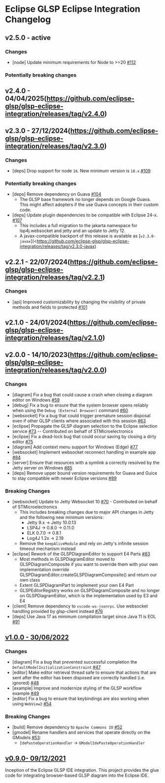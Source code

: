 # Eclipse GLSP Eclipse Integration Changelog

## v2.5.0 - active

### Changes
-   [node] Update minimum requirements for Node to >=20 [#112](https://github.com/eclipse-glsp/glsp-client/pull/112)

### Potentially breaking changes

## v2.4.0 - 04/04/2025(<https://github.com/eclipse-glsp/glsp-eclipse-integration/releases/tag/v2.4.0>)

## v2.3.0 - 27/12/2024(<https://github.com/eclipse-glsp/glsp-eclipse-integration/releases/tag/v2.3.0>)

### Changes

-   [deps] Drop support for node `16`. New minimum version is `18.x` [#109](https://github.com/eclipse-glsp/glsp-theia-integration/pull/109)

### Potentially breaking changes

-   [deps] Remove dependency on Guava [#104](https://github.com/eclipse-glsp/glsp-eclipse-integration/pull/104)
    -   The GLSP base framework no longer depends on Google Guava. This might affect adopters if the use Guava concepts in their custom code.
-   [deps] Update plugin dependencies to be compatible with Eclipse 24-x. [#107](https://github.com/eclipse-glsp/glsp-eclipse-integration/pull/107)
    -   This includes a full migration to the jakarta namespace for lsp4j.websocket and jetty and an update to Jetty 12.
    -   A javax-compatible backport of this release is available as [`v2.3.0-javax`](<<https://github.com/eclipse-glsp/glsp-eclipse-integration/releases/tag/v2.3.0-javax>)

## v2.2.1 - 22/07/2024(<https://github.com/eclipse-glsp/glsp-eclipse-integration/releases/tag/v2.2.1>)

### Changes

-   [api] Improved customizability by changing the visibility of private methods and fields to protected [#101](https://github.com/eclipse-glsp/glsp-eclipse-integration/pull/101)

## v2.1.0 - 24/01/2024(<https://github.com/eclipse-glsp/glsp-eclipse-integration/releases/tag/v2.1.0>)

## v2.0.0 - 14/10/2023(<https://github.com/eclipse-glsp/glsp-eclipse-integration/releases/tag/v2.0.0>)

### Changes

-   [diagram] Fix a bug that could cause a crash when closing a diagram editor on Windows [#59](https://github.com/eclipse-glsp/glsp-eclipse-integration/pull/59)
-   [debug] Fix a bug to ensure that the system browser opens reliably when using the `Debug (External Browser)` command [#60](https://github.com/eclipse-glsp/glsp-eclipse-integration/pull/60)
-   [websocket] Fix a bug that could trigger premature session disposal even if other GLSP clients where associated with this session [#63](https://github.com/eclipse-glsp/glsp-eclipse-integration/pull/63)
-   [eclipse] Propagate the GLSP diagram selection to the Eclipse selection service [#73](https://github.com/eclipse-glsp/glsp-eclipse-integration/pull/73) -- Contributed on behalf of STMicroelectronics
-   [eclipse] Fix a dead-lock bug that could occur saving by closing a dirty editor [#75](https://github.com/eclipse-glsp/glsp-eclipse-integration/pull/75)
-   [diagram] Add context menu support for Windows (Edge) [#77](https://github.com/eclipse-glsp/glsp-eclipse-integration/pull/77)
-   [websocket] Implement websocket reconnect handling in example app [#84](https://github.com/eclipse-glsp/glsp-eclipse-integration/pull/84)
-   [server] Ensure that resources with a symlink a correctly resolved by the Jetty server on Windows [#85](https://github.com/eclipse-glsp/glsp-eclipse-integration/pull/85)
-   [deps] Remove upper bound version requirements for Guava and Guice to stay compatible with newer Eclipse versions [#89](https://github.com/eclipse-glsp/glsp-eclipse-integration/pull/89)

### Breaking Changes

-   [websocket] Update to Jetty Websocket 10 [#70](https://github.com/eclipse-glsp/glsp-eclipse-integration/pull/70) - Contributed on behalf of STMicroelectronics
    -   This includes breaking changes due to major API changes in Jetty and the following new minimum versions:
        -   Jetty 9.x -> Jetty 10.0.13
        -   LSP4J -> 0.8.0 -> 0.11.0
        -   ELK 0.7.0 -> 0.8.1
        -   Log4J 1.2x -> 2.19
    -   Remove the `keepAliveModule` and rely on Jetty's infinite session timeout mechanism instead
-   [eclipse] Rework of the GLSPDiagramEditor to support E4 Parts [#83](https://github.com/eclipse-glsp/glsp-eclipse-integration/pull/83)
    -   Most methods in GLSPDiagramEditor moved to GLSPDiagramComposite if you want to override them with your own implementation override GLSPDiagramEditor.createGLSPDiagramComposite() and return our own class
    -   Extent GLSPDiagramPart to implement your own E4 Part
    -   GLSPEditorRegistry works on GLSPDiagramComposite and no longer on GLSPDiagramEditor, which is the implementation used by E3 and E4
-   [client] Remove dependency to `vscode-ws-jsonrpc`. Use websocket handling provided by glsp-client instead [#76](https://github.com/eclipse-glsp/glsp-eclipse-integration/pull/76)
-   [deps] Use Java 17 as minimum compilation target since Java 11 is EOL [#91](https://github.com/eclipse-glsp/glsp-eclipse-integration/pull/91)

## [v1.0.0 - 30/06/2022](https://github.com/eclipse-glsp/glsp-eclipse-integration/releases/tag/v1.0.0)

### Changes

-   [diagram] Fix a bug that prevented successful completion the `DefaultModelInitializationConstraint` [#47](https://github.com/eclipse-glsp/glsp-eclipse-integration/pull/47)
-   [editor] Make editor retrieval thread safe to ensure that actions that are sent after the editor has been disposed are correctly handled (i.e. ignored) [#48](https://github.com/eclipse-glsp/glsp-eclipse-integration/pull/48)
-   [example] Improve and modernize styling of the GLSP workflow example [#49](https://github.com/eclipse-glsp/glsp-eclipse-integration/pull/49)
-   [editor] Fix a bug to ensure that keybindings are also working when using `WebView2` [#54](https://github.com/eclipse-glsp/glsp-eclipse-integration/pull/54/)

### Breaking Changes

-   [build] Remove dependency to `Apache Commons IO` [#52](https://github.com/eclipse-glsp/glsp-eclipse-integration/pull/52)
-   [gmodel] Rename handlers and services that operate directly on the GModels [#53](https://github.com/eclipse-glsp/glsp-eclipse-integration/pull/53):
    -   `IdePasteOperationHandler` -> `GModelIdePasteOperationHandler`

## [v0.9.0- 09/12/2021](https://github.com/eclipse-glsp/glsp-eclipse-integration/releases/tag/v0.9.0)

Inception of the Eclipse GLSP IDE integration.
This project provides the glue code for integrating browser-based GLSP diagram into the Eclipse IDE.
